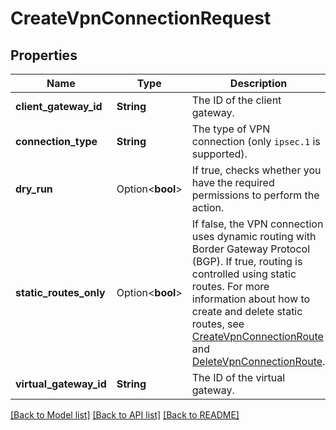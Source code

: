 # CreateVpnConnectionRequest

## Properties

Name | Type | Description | Notes
------------ | ------------- | ------------- | -------------
**client_gateway_id** | **String** | The ID of the client gateway. | 
**connection_type** | **String** | The type of VPN connection (only `ipsec.1` is supported). | 
**dry_run** | Option<**bool**> | If true, checks whether you have the required permissions to perform the action. | [optional]
**static_routes_only** | Option<**bool**> | If false, the VPN connection uses dynamic routing with Border Gateway Protocol (BGP). If true, routing is controlled using static routes. For more information about how to create and delete static routes, see [CreateVpnConnectionRoute](#createvpnconnectionroute) and [DeleteVpnConnectionRoute](#deletevpnconnectionroute). | [optional]
**virtual_gateway_id** | **String** | The ID of the virtual gateway. | 

[[Back to Model list]](../README.md#documentation-for-models) [[Back to API list]](../README.md#documentation-for-api-endpoints) [[Back to README]](../README.md)



